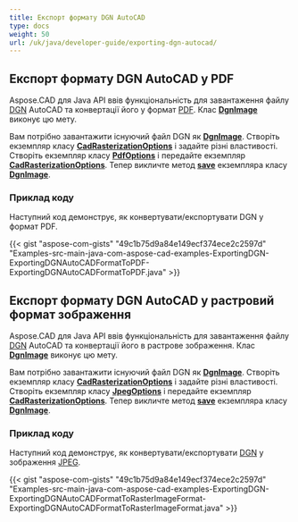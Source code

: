 ```yaml
---
title: Експорт формату DGN AutoCAD
type: docs
weight: 50
url: /uk/java/developer-guide/exporting-dgn-autocad/
---
```


## **Експорт формату DGN AutoCAD у PDF**

Aspose.CAD для Java API ввів функціональність для завантаження файлу [DGN](https://docs.fileformat.com/cad/dgn/) AutoCAD та конвертації його у формат [PDF](https://docs.fileformat.com/pdf/). Клас [**DgnImage**](https://reference.aspose.com/cad/java/com.aspose.cad.fileformats.dgn/DgnImage) виконує цю мету.

Вам потрібно завантажити існуючий файл DGN як [**DgnImage**](https://reference.aspose.com/cad/java/com.aspose.cad.fileformats.dgn/DgnImage). Створіть екземпляр класу [**CadRasterizationOptions**](https://reference.aspose.com/cad/java/com.aspose.cad.imageoptions/CadRasterizationOptions) і задайте різні властивості. Створіть екземпляр класу [**PdfOptions**](https://reference.aspose.com/cad/java/com.aspose.cad.imageoptions/pdfoptions) і передайте екземпляр [**CadRasterizationOptions**](https://reference.aspose.com/cad/java/com.aspose.cad.imageoptions/CadRasterizationOptions). Тепер викличте метод [**save**](https://reference.aspose.com/cad/java/com.aspose.cad/Image#save--) екземпляра класу [**DgnImage**](https://reference.aspose.com/cad/java/com.aspose.cad.fileformats.dgn/DgnImage).

### Приклад коду

Наступний код демонструє, як конвертувати/експортувати DGN у формат PDF.

{{< gist "aspose-com-gists" "49c1b75d9a84e149ecf374ece2c2597d" "Examples-src-main-java-com-aspose-cad-examples-ExportingDGN-ExportingDGNAutoCADFormatToPDF-ExportingDGNAutoCADFormatToPDF.java" >}}

## **Експорт формату DGN AutoCAD у растровий формат зображення**

Aspose.CAD для Java API ввів функціональність для завантаження файлу [DGN](https://docs.fileformat.com/cad/dgn/) AutoCAD та конвертації його в растрове зображення. Клас [**DgnImage**](https://reference.aspose.com/cad/java/com.aspose.cad.fileformats.dgn/DgnImage) виконує цю мету.

Вам потрібно завантажити існуючий файл DGN як [**DgnImage**](https://reference.aspose.com/cad/java/com.aspose.cad.fileformats.dgn/DgnImage). Створіть екземпляр класу [**CadRasterizationOptions**](https://reference.aspose.com/cad/java/com.aspose.cad.imageoptions/CadRasterizationOptions) і задайте різні властивості. Створіть екземпляр класу [**JpegOptions**](https://reference.aspose.com/cad/java/com.aspose.cad.imageoptions/JpegOptions) і передайте екземпляр [**CadRasterizationOptions**](https://reference.aspose.com/cad/java/com.aspose.cad.imageoptions/CadRasterizationOptions). Тепер викличте метод [**save**](https://reference.aspose.com/cad/java/com.aspose.cad/Image#save--) екземпляра класу [**DgnImage**](https://reference.aspose.com/cad/java/com.aspose.cad.fileformats.dgn/DgnImage).

### Приклад коду

Наступний код демонструє, як конвертувати/експортувати [DGN](https://docs.fileformat.com/cad/dgn/) у зображення [JPEG](https://docs.fileformat.com/image/jpeg/).

{{< gist "aspose-com-gists" "49c1b75d9a84e149ecf374ece2c2597d" "Examples-src-main-java-com-aspose-cad-examples-ExportingDGN-ExportingDGNAutoCADFormatToRasterImageFormat-ExportingDGNAutoCADFormatToRasterImageFormat.java" >}}

